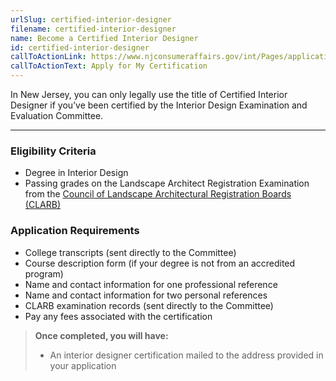 ```yaml
---
urlSlug: certified-interior-designer
filename: certified-interior-designer
name: Become a Certified Interior Designer
id: certified-interior-designer
callToActionLink: https://www.njconsumeraffairs.gov/int/Pages/applications.aspx
callToActionText: Apply for My Certification
---
```

In New Jersey, you can only legally use the title of Certified Interior Designer if you’ve been certified by the Interior Design Examination and Evaluation Committee.

- - -

### Eligibility Criteria

* Degree in Interior Design
* Passing grades on the Landscape Architect Registration Examination from the [Council of Landscape Architectural Registration Boards (CLARB)](www.https://www.clarb.org)

### Application Requirements

* College transcripts (sent directly to the Committee)
* Course description form (if your degree is not from an accredited program)
* Name and contact information for one professional reference
* Name and contact information for two personal references
* CLARB examination records (sent directly to the Committee)
* Pay any fees associated with the certification

> **Once completed, you will have:** 
>
> * An interior designer certification mailed to the address provided in your application